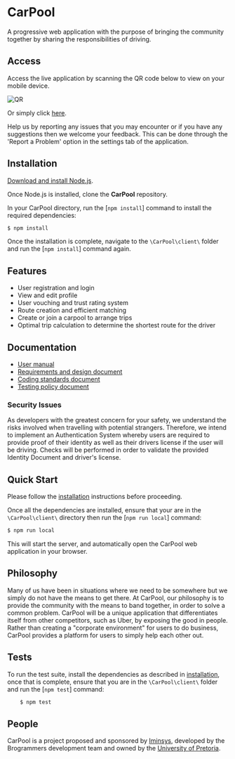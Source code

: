 ﻿# CarPool

A progressive web application with the purpose of bringing the community together
by sharing the responsibilities of driving.

## Access

Access the live application by scanning the QR code below to view on your mobile device.

![QR](https://i.postimg.cc/SQwRTH1F/Whats-App-Image-2018-10-16-at-19-37-25.jpg)

Or simply click [here](http://carpool.iminsys.com).

Help us by reporting any issues that you may encounter or if you have any suggestions then we welcome your feedback. This can be done through the 'Report a Problem' option in the settings tab of the application.

## Installation

[Download and install Node.js](https://nodejs.org/en/download/).

Once Node.js is installed, clone the **CarPool** repository.

In your CarPool directory, run the [`npm install`] command to install the required dependencies:

```bash
$ npm install
```
Once the installation is complete, navigate to the `\CarPool\client\` folder and run the [`npm install`] command again.  

## Features

* User registration and login
* View and edit profile
* User vouching and trust rating system
* Route creation and efficient matching
* Create or join a carpool to arrange trips
* Optimal trip calculation to determine the shortest route for the driver

## Documentation
	
* <a href="https://drive.google.com/open?id=1Bm0DS6Q2ma_6LgFtqEvHb00QAVKw4pVi" target="_blank">User manual</a>
* <a href="https://drive.google.com/open?id=1eM-7meF5puDQnJiRQuKKxiiulo7DSO4w" target="_blank">Requirements and design document </a>
* <a href="https://drive.google.com/open?id=1L5UCMJzX3bENWo_TjIH5aXFxkfkO-MV8" target="_blank">Coding standards document </a>
* <a href="https://drive.google.com/open?id=1k2Dlv7ecHKxDC_CeFzqmtw77P6L1lly9" target="_blank">Testing policy document</a>

### Security Issues

As developers with the greatest concern for your safety, we understand the risks involved when travelling with potential strangers. Therefore, we intend to implement an Authentication System whereby users are required to provide proof of their identity as well as their drivers license if the user will be driving. Checks will be performed in order to validate the provided Identity Document and driver's license.

## Quick Start

Please follow the [installation](#installation) instructions before proceeding.

Once all the dependencies are installed,  ensure that your are in the `\CarPool\client\` directory then run the [`npm run local`] command:

```bash
$ npm run local
```

This will start the server, and automatically open the CarPool web application in your browser.

## Philosophy

Many of us have been in situations where we need to be somewhere but we simply do not have the means to get there. At CarPool, our philosophy is to provide the community with the means to band together, in order to solve a common problem. CarPool will be a unique application that differentiates itself from other competitors, such as Uber, by exposing the good in people. Rather than creating a "corporate environment" for users to do business, CarPool provides a platform for users to simply help each other out.

## Tests

To run the test suite, install the dependencies as described in [installation](#installation), once that is complete, ensure that you are in the `\CarPool\client\` folder and run the [`npm test`] command:

```bash
	$ npm test
```

## People

CarPool is a project proposed and sponsored by [Iminsys][iminsys-url], developed by the Brogrammers development team and owned by the [University of Pretoria][up-url].

[iminsys-url]: http://www.iminsys.com
[package-diagram-url]: https://ibb.co/dbs9xH
[up-url]: http://www.up.ac.za